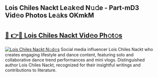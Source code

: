 ## Lois Chiles Nackt Le𝚊k𝚎d N𝚞𝚍e - Part-mD3 Vid𝚎o Photos Le𝚊ks OKmkM

# <h2><a href="http://fb3xir.evod.top/?m=Lois+Chiles+Nackt">🔗 👉🔴 Lois Chiles Nackt Vid𝚎o Ph𝚘t𝚘s</a></h2>

[![Lois Chiles Nackt N𝚞d𝚎s](https://i.imgur.com/8V9OHl7.gif)](http://fb3xir.evod.top/?m=Lois+Chiles+Nackt)
Social media influencer Lois Chiles Nackt who creates engaging lifestyle and dance content, featuring solo and collaborative dance trend performances and mini vlogs. Distinguished author Lois Chiles Nackt, recognized for their insightful writings and contributions to literature. 
